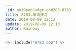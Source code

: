 ```yaml
---
_id: noiOpenJudge-ch0205-8783
title: 8783:单词接龙
date: 2019-08-09 12:13
update: 2019-08-09 12:13
author: Rainboy
---
```


```c
<%- include("8783.cpp") %>
```

